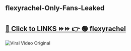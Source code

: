 
 ## flexyrachel-Only-Fans-Leaked

# <h2><a href="https://clipsfans.com/flexyrachel&ref=git">🔗 Click to LINKS ⏩⏩ 👉 🟢 flexyrachel </a></h2>

<a href="https://clipsfans.com/flexyrachel&ref=git" rel="nofollow" data-target="animated-image.originalLink"><img src="https://i.ibb.co.com/xMMVF88/686577567.gif" alt="Viral Video Original" style="max-width: 100%; display: inline-block;" data-target="animated-image.originalImage"></a>

